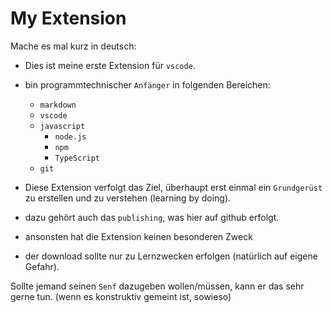 # My Extension

Mache es mal kurz in deutsch:

* Dies ist meine erste Extension für `vscode`.
* bin programmtechnischer `Anfänger` in folgenden Bereichen:

  * `markdown`
  * `vscode`
  * `javascript`
    * `node.js`
    * `npm`
    * `TypeScript`
  * `git`

* Diese Extension verfolgt das Ziel, überhaupt erst einmal ein `Grundgerüst` zu erstellen und zu verstehen (learning by doing).

* dazu gehört auch das `publishing`, was hier auf github erfolgt.

* ansonsten hat die Extension keinen besonderen Zweck
* der download sollte nur zu Lernzwecken erfolgen (natürlich auf eigene Gefahr).

Sollte jemand seinen `Senf` dazugeben wollen/müssen, kann er das sehr gerne tun. (wenn es konstruktiv gemeint ist, sowieso)


